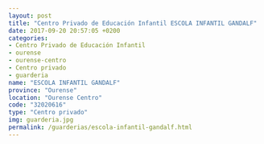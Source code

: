 ```yaml
---
layout: post
title: "Centro Privado de Educación Infantil ESCOLA INFANTIL GANDALF"
date: 2017-09-20 20:57:05 +0200
categories:
- Centro Privado de Educación Infantil
- ourense
- ourense-centro
- Centro privado
- guarderia
name: "ESCOLA INFANTIL GANDALF"
province: "Ourense"
location: "Ourense Centro"
code: "32020616"
type: "Centro privado"
img: guarderia.jpg
permalink: /guarderias/escola-infantil-gandalf.html
---
```

